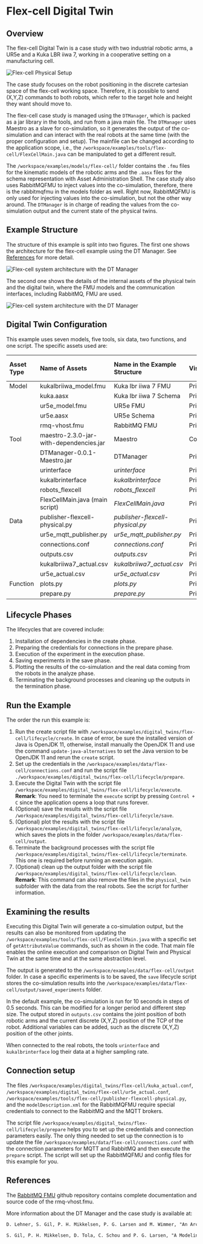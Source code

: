 # Flex-cell Digital Twin
## Overview
The flex-cell Digital Twin is a case study with two industrial robotic arms, a UR5e and a Kuka LBR iiwa 7, working in a cooperative setting on a manufacturing cell.

![Flex-cell Physical Setup](flex-cell_github.jpg)

The case study focuses on the robot positioning in the discrete cartesian space of the flex-cell working space.
Therefore, it is possible to send (X,Y,Z) commands to both robots, which refer to the target hole and height they want should move to.

The flex-cell case study is managed using the ```DTManager```, which is packed as a jar library in the tools, and run from a java main file.
The ```DTManager``` uses Maestro as a slave for co-simulation, so it generates the output of the co-simulation and can interact with the real robots at the same time (with the proper configuration and setup).
The mainfile can be changed according to the application scope, i.e., the ```/workspace/examples/tools/flex-cell/FlexCellMain.java``` can be manipulated to get a different result.

The ```/workspace/examples/models/flex-cell/``` folder contains the ```.fmu``` files for the kinematic models of the robotic arms and the ```.aasx``` files for the schema representation with Asset Administration Shell.
The case study also uses RabbitMQFMU to inject values into the co-simulation, therefore, there is the rabbitmqfmu in the models folder as well.
Right now, RabbitMQFMU is only used for injecting values into the co-simulation, but not the other way around.
The ```DTManager``` is in charge of reading the values from the co-simulation output and the current state of the physical twins.

## Example Structure
The structure of this example is split into two figures.
The first one shows the architecture for the flex-cell example using the DT Manager. See [References](#references) for more detail.



![Flex-cell system architecture with the DT Manager](flexcellRepresentation_GitHub_upper.png)

The second one shows the details of the internal assets of the physical twin and the digital twin, where the FMU models and the communication interfaces, including RabbitMQ, FMU are used.

![Flex-cell system architecture with the DT Manager](flexcellRepresentation_GitHub_lower.png)

## Digital Twin Configuration
This example uses seven models, five tools, six data, two functions, and one script. The specific assets used are:

| Asset Type | Name of Assets | Name in the Example Structure | Visibility | Reuse in Other Examples |
|:---|:---|:---|:---|:---|
| Model | kukalbriiwa_model.fmu | Kuka lbr iiwa 7 FMU | Private | No |
|  | kuka.aasx | Kuka lbr iiwa 7 Schema | Private | No |
|  | ur5e_model.fmu | UR5e FMU | Private | No |
|  | ur5e.aasx | UR5e Schema | Private | No |
|  | rmq-vhost.fmu | RabbitMQ FMU | Private | Yes |
| Tool | maestro-2.3.0-jar-with-dependencies.jar | Maestro | Common | Yes |
|  | DTManager-0.0.1-Maestro.jar | DTManager | Private | Yes |
|  | urinterface | *urinterface* | Private | No |
|  | kukalbrinterface | *kukalbrinterface* | Private | No |
|  | robots_flexcell | *robots_flexcell* | Private | No |
|  | FlexCellMain.java (main script) | *FlexCellMain.java* | Private | No |
| Data | publisher-flexcell-physical.py | *publisher-flexcell-physical.py* | Private | No |
|  | ur5e_mqtt_publisher.py | *ur5e_mqtt_publisher.py* | Private | No |
|  | connections.conf | *connections.conf* | Private | No |
|  | outputs.csv | *outputs.csv* | Private | No |
|  | kukalbriiwa7_actual.csv | *kukalbriiwa7_actual.csv* | Private | No |
|  | ur5e_actual.csv | *ur5e_actual.csv* | Private | No |
| Function | plots.py | *plots.py* | Private | No |
|  | prepare.py | *prepare.py* | Private | No |

## Lifecycle Phases
The lifecycles that are covered include:
1. Installation of dependencies in the create phase.
2. Preparing the credentials for connections in the prepare phase.
3. Execution of the experiment in the execution phase.
4. Saving experiments in the save phase.
5. Plotting the results of the co-simulation and the real data coming from the robots in the analyze phase.
6. Terminating the background processes and cleaning up the outputs in the termination phase.

## Run the Example
The order the run this example is:
1. Run the create script file with ```/workspace/examples/digital_twins/flex-cell/lifecycle/create```. In case of error, be sure the installed version of Java is OpenJDK 11, otherwise, install manually the OpenJDK 11 and use the command ```update-java-alternatives``` to set the Java version to be OpenJDK 11 and rerun the ```create``` script.
2. Set up the credentials in the ```/workspace/examples/data/flex-cell/connections.conf``` and run the script file ```./workspace/examples/digital_twins/flex-cell/lifecycle/prepare```.
3. Execute the Digital Twin with the script file ```/workspace/examples/digital_twins/flex-cell/lifecycle/execute```. **Remark**: You need to terminate the ```execute``` script by pressing ```Control + C``` since the application opens a loop that runs forever.
4. (Optional) save the results with the script file ```/workspace/examples/digital_twins/flex-cell/lifecycle/save```.
5. (Optional) plot the results with the script file ```/workspace/examples/digital_twins/flex-cell/lifecycle/analyze```, which saves the plots in the folder ```/workspace/examples/data/flex-cell/output```.
6. Terminate the background processes with the script file ```/workspace/examples/digital_twins/flex-cell/lifecycle/terminate```. This one is required before running an execution again.
7. (Optional) clean up the output folder with the script file ```/workspace/examples/digital_twins/flex-cell/lifecycle/clean```. **Remark**: This command can also remove the files in the ```physical_twin``` subfolder with the data from the real robots. See the script for further information.

## Examining the results
Executing this Digital Twin will generate a co-simulation output, but the results can also be monitored from updating the ```/workspace/examples/tools/flex-cell/FlexCellMain.java``` with a specific set of ```getAttributeValue``` commands, such as shown in the code.
That main file enables the online execution and comparison on Digital Twin and Physical Twin at the same time and at the same abstraction level.

The output is generated to the ```/workspace/examples/data/flex-cell/output``` folder.
In case a specific experiments is to be saved, the ```save``` lifecycle script stores the co-simulation results into the ```/workspace/examples/data/flex-cell/output/saved_experiments``` folder.

In the default example, the co-simulation is run for 10 seconds in steps of 0.5 seconds.
This can be modified for a longer period and different step size.
The output stored in ```outputs.csv``` contains the joint position of both robotic arms and the current discrete (X,Y,Z) position of the TCP of the robot.
Additional variables can be added, such as the discrete (X,Y,Z) position of the other joints.

When connected to the real robots, the tools ```urinterface``` and ```kukalbrinterface``` log their data at a higher sampling rate.


## Connection setup
The files ```/workspace/examples/digital_twins/flex-cell/kuka_actual.conf```, ```/workspace/examples/digital_twins/flex-cell/ur5e_actual.conf```, ```/workspace/examples/tools/flex-cell/publisher-flexcell-physical.py```, and the ```modelDescription.xml``` for the RabbitMQFMU require special credentials to connect to the RabbitMQ and the MQTT brokers.

The script file  ```/workspace/examples/digital_twins/flex-cell/lifecycle/prepare``` helps you to set up the credentials and connection parameters easily.
The only thing needed to set up the connection is to update the file ```/workspace/examples/data/flex-cell/connections.conf``` with the connection parameters for MQTT and RabbitMQ and then execute the ```prepare``` script.
The script will set up the RabbitMQFMU and config files for this example for you.

## References

The [RabbitMQ FMU](https://github.com/INTO-CPS-Association/fmu-rabbitmq)
github repository contains complete documentation and source code of
the rmq-vhost.fmu.

More information about the DT Manager and the case study is available at:

```txt
D. Lehner, S. Gil, P. H. Mikkelsen, P. G. Larsen and M. Wimmer, "An Architectural Extension for Digital Twin Platforms to Leverage Behavioral Models," 2023 IEEE 19th International Conference on Automation Science and Engineering (CASE), Auckland, New Zealand, 2023, pp. 1-8, doi: 10.1109/CASE56687.2023.10260417.
```
```txt
S. Gil, P. H. Mikkelsen, D. Tola, C. Schou and P. G. Larsen, "A Modeling Approach for Composed Digital Twins in Cooperative Systems," 2023 IEEE 28th International Conference on Emerging Technologies and Factory Automation (ETFA), Sinaia, Romania, 2023, pp. 1-8, doi: 10.1109/ETFA54631.2023.10275601.
```